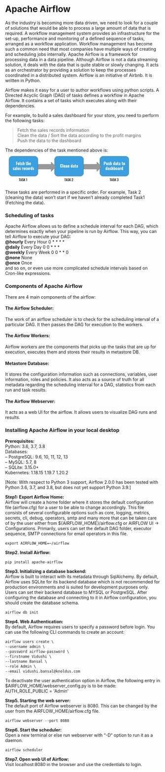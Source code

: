 # Apache Airflow  
As the industry is becoming more data driven, we need to look for a couple of solutions that would be able to process a large amount of data that is required. A workflow management system provides an infrastructure for the set-up, performance and monitoring of a defined sequence of tasks, arranged as a workflow application. Workflow management has become such a common need that most companies have multiple ways of creating and scheduling jobs internally. Apache Airflow is a framework for processing data in a data pipeline. Although Airflow is not a data streaming solution, it deals with the data that is quite stable or slowly changing. It acts as an orchestrator by providing a solution to keep the processes coordinated in a distributed system. Airflow is an initiative of Airbnb. It is written in Python.  
  
Airflow makes it easy for a user to author workflows using python scripts. A Directed Acyclic Graph (DAG) of tasks defines a workflow in Apache Airflow. It contains a set of tasks which executes along with their dependencies.  

For example, to build a sales dashboard for your store, you need to perform the following tasks:  
> Fetch the sales records information  
> Clean the data / Sort the data according to the profit margins  
> Push the data to the dashboard  
  
The dependencies of the task mentioned above is:  
![Flow](https://github.com/vidushi-bansal/Airflow/blob/main/Flow.png)  
  
These tasks are performed in a specific order. For example, Task 2 (cleaning the data) won’t start if we haven’t already completed Task1 (Fetching the data).  

### Scheduling of tasks  

Apache Airflow allows us to define a schedule interval for each DAG, which determines exactly when your pipeline is run by Airflow. ​This way, you can tell Airflow to execute your DAG:  
**@hourly** Every Hour 0 * * * *  
**@daily** Every Day 0 0 * * *  
**@weekly** Every Week 0 0 * * 0  
**@none** None  
**@once** Once  
and so on, or even use more complicated schedule intervals based on Cron-like expressions.  

### Components of Apache Airflow  
There are 4 main components of the airflow:  

#### The Airflow Scheduler:   
The work of an airflow scheduler is to check for the scheduling interval of a particular DAG. It then passes the DAG for execution to the workers.  
#### The Airflow Workers:   
Airflow workers are the components that picks up the tasks that are up for execution, executes them and stores their results in metastore DB.  
#### Metastore Database:  
It stores the configuration information such as connections, variables, user information, roles and policies. It also acts as a source of truth for all metadata regarding the scheduling interval for a DAG, statistics from each run and task results.  
#### The Airflow Webserver:  
It acts as a web UI for the airflow. It allows users to visualize DAG runs and results.   
  
### Installing Apache Airflow in your local desktop  

**Prerequisites:**  
Python: 3.6, 3.7, 3.8  
Databases:  
– PostgreSQL: 9.6, 10, 11, 12, 13  
– MySQL: 5.7, 8  
– SQLite: 3.15.0+  
Kubernetes: 1.18.15 1.19.7 1.20.2  
  
[Note: With respect to Python 3 support, Airflow 2.0.0 has been tested with Python 3.6, 3.7, and 3.8, but does not yet support Python 3.9.]  

**Step1: Export Airflow Home:**   
Airflow will create  a home folder where it stores the default configuration file (airflow.cfg) for a user to be able to change accordingly. This file consists of several configurable options such as core, logging, metrics, secrets, cli, debug, operators, smtp and many more that can be taken care of by the user either from ${AIRFLOW_HOME}/airflow.cfg or AIRFLOW UI -> Configurations. Primarily, users can set the default DAG folder, executor sequence, SMTP connections for email operators in this file.  
```  
export AIRFLOW_HOME=~/airflow  
```  
  
**Step2. Install Airflow:**   
```
pip install apache-airflow  
```  
  
**Step3. Initializing a database backend:**  
Airflow is built to interact with its metadata through SqlAlchemy. By default, Airflow uses SQLite for its backend database which is not recommended for production environments and is suited for development purposes only. Users can set their backend database to MYSQL or PostgreSQL. After configuring the database and connecting to it in Airflow configuration, you should create the database schema.  
```  
airflow db init  
```
  
**Step4. Web Authentication:**  
By default, Airflow requires users to specify a password before login. You can use the following CLI commands to create an account:  
```  
airflow users create \
--username admin \
--password airflow-password \
--firstname Vidushi \
--lastname Bansal \
--role Admin \
--email vidushi.bansal@knoldus.com
```  
To deactivate the user authentication option in Airflow, the following entry in $AIRFLOW_HOME/webserver_config.py is to be made:  
AUTH_ROLE_PUBLIC = 'Admin'  
  
**Step5. Starting the web server:**  
The default port of Airflow webserver is 8080. This can be changed by the user from the AIRFLOW_HOME/airflow.cfg file.   
```  
airflow webserver --port 8080  
```  
  
**Step6. Start the scheduler:**  
Open a new terminal or else run webserver with “-D“ option to run it as a daemon.    
```  
airflow scheduler  
```  
  
**Step7. Open web UI of Airflow:**  
Visit localhost:8080 in the browser and use the credentials to login.